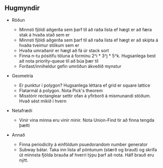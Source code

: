 Hugmyndir
---------

- Röðun
    - Minnsti fjöldi aðgerða sem þarf til að raða lista ef hægt er að færa stak á hvaða stað sem er
    - Minnsti fjöldi aðgerða sem þarf til að raða lista ef hægt er að skipta á hvaða tveimur stökum sem er
    - Hvaða umraðanir er hægt að fá úr stack sort
    - Finna n-tu pósitífu töluna á forminu 2^i * 3^j * 5^k. Hugsanlega best að nota priority-queue til að búa þær til
    - Forðast/inniheldur gefin umröðun ákveðið mynstur

- Geometría
    - Er punktur í polygon? Hugsanlega léttara ef grid er square lattice
    - Flatarmál á polygon. Nota Pick's theorem
    - Misstórir rectanglear settir ofan á yfirborð á mismunandi stöðum. Hvað sést mikið í hvern

- Netafræði
    - Vinir vina minna eru vinir mínir. Nota Union-Find tir að finna tengda þætti

- Annað
    - Finna periodicity á einföldum psuedorandom number generator
    - Subway bátar. Taka inn lista af pöntunum (stærð og brauð) og skrifa út minnsta fjölda brauða af hverri týpu þarf að nota. Hálf brauð eru nýtt.
